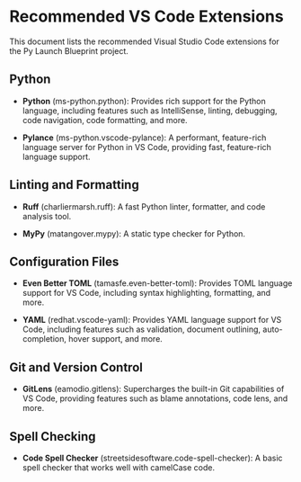# Recommended VS Code Extensions

This document lists the recommended Visual Studio Code extensions for the Py Launch Blueprint project.

## Python

- **Python** (ms-python.python): Provides rich support for the Python language, including features such as IntelliSense, linting, debugging, code navigation, code formatting, and more.

- **Pylance** (ms-python.vscode-pylance): A performant, feature-rich language server for Python in VS Code, providing fast, feature-rich language support.

## Linting and Formatting

- **Ruff** (charliermarsh.ruff): A fast Python linter, formatter, and code analysis tool.

- **MyPy** (matangover.mypy): A static type checker for Python.

## Configuration Files

- **Even Better TOML** (tamasfe.even-better-toml): Provides TOML language support for VS Code, including syntax highlighting, formatting, and more.

- **YAML** (redhat.vscode-yaml): Provides YAML language support for VS Code, including features such as validation, document outlining, auto-completion, hover support, and more.

## Git and Version Control

- **GitLens** (eamodio.gitlens): Supercharges the built-in Git capabilities of VS Code, providing features such as blame annotations, code lens, and more.

## Spell Checking

- **Code Spell Checker** (streetsidesoftware.code-spell-checker): A basic spell checker that works well with camelCase code.
